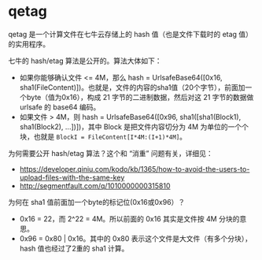 qetag
=====

qetag 是一个计算文件在七牛云存储上的 hash 值（也是文件下载时的 etag 值）的实用程序。

七牛的 hash/etag 算法是公开的。算法大体如下：

* 如果你能够确认文件 <= 4M，那么 hash = UrlsafeBase64([0x16, sha1(FileContent)])。也就是，文件的内容的sha1值（20个字节），前面加一个byte（值为0x16），构成 21 字节的二进制数据，然后对这 21 字节的数据做 urlsafe 的 base64 编码。
* 如果文件 > 4M，则 hash = UrlsafeBase64([0x96, sha1([sha1(Block1), sha1(Block2), ...])])，其中 Block 是把文件内容切分为 4M 为单位的一个个块，也就是 `BlockI = FileContent[I*4M:(I+1)*4M]`。

为何需要公开 hash/etag 算法？这个和 “消重” 问题有关，详细见：

* https://developer.qiniu.com/kodo/kb/1365/how-to-avoid-the-users-to-upload-files-with-the-same-key
* http://segmentfault.com/q/1010000000315810

为何在 sha1 值前面加一个byte的标记位(0x16或0x96）？

* 0x16 = 22，而 2^22 = 4M。所以前面的 0x16 其实是文件按 4M 分块的意思。
* 0x96 = 0x80 | 0x16。其中的 0x80 表示这个文件是大文件（有多个分块），hash 值也经过了2重的 sha1 计算。
